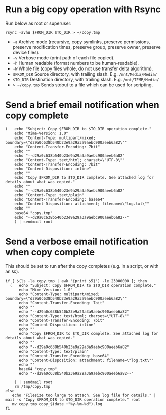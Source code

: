 # Run a big copy operation with Rsync
Run below as root or superuser:

`rsync -avhW $FROM_DIR $TO_DIR > ~/copy.tmp`

- `-a` Archive mode (recursive, copy symlinks, preserve permissions, preserve modification times, preserve group, preserve owner, preserve device files).
- `-v` Verbose mode (print path of each file copied).
- `-h` Human readable (format numbers to be human-readable).
- `-W` Whole file (copy files whole, do not use transfer delta algorithm).
- `$FROM_DIR` Source directory, with trailing slash. E.g. `/mnt/Media/Media/`
- `$TO_DIR` Destination directory, with trailing slash. E.g. `/mnt/TEMP/Media/`
- `> ~/copy.tmp` Sends stdout to a file which can be used for scripting. 

# Send a brief email notification when copy complete

```
(   echo "Subject: Copy $FROM_DIR to $TO_DIR operation complete."
    echo "Mime-Version: 1.0"
    echo "Content-Type: multipart/mixed; boundary=\"d29a0c638b540b23e9a29a3a9aebc900aeeb6a82\""
    echo "Content-Transfer-Encoding: 7bit"
    echo ""
    echo "--d29a0c638b540b23e9a29a3a9aebc900aeeb6a82"
    echo "Content-Type: text/html; charset=\"UTF-8\""
    echo "Content-Transfer-Encoding: 7bit"
    echo "Content-Disposition: inline"
    echo ""
    echo "Copy $FROM_DIR to $TO_DIR complete. See attached log for details about what was copied."
    echo ""
    echo "--d29a0c638b540b23e9a29a3a9aebc900aeeb6a82"
    echo "Content-Type: text/plain"
    echo "Content-Transfer-Encoding: base64"
    echo "Content-Disposition: attachment; filename=\"log.txt\""
    echo ""
    base64 "copy.tmp"
    echo "--d29a0c638b540b23e9a29a3a9aebc900aeeb6a82--"
    ) | sendmail root
```

# Send a verbose email notification when copy complete
This should be set to run after the copy completes (e.g. in a script, or with an `&&`).
```
if [ $(ls -la copy.tmp | awk '{print $5}') -le 23000000 ]; then
  (   echo "Subject: Copy $FROM_DIR to $TO_DIR operation complete."
      echo "Mime-Version: 1.0"
      echo "Content-Type: multipart/mixed; boundary=\"d29a0c638b540b23e9a29a3a9aebc900aeeb6a82\""
      echo "Content-Transfer-Encoding: 7bit"
      echo ""
      echo "--d29a0c638b540b23e9a29a3a9aebc900aeeb6a82"
      echo "Content-Type: text/html; charset=\"UTF-8\""
      echo "Content-Transfer-Encoding: 7bit"
      echo "Content-Disposition: inline"
      echo ""
      echo "Copy $FROM_DIR to $TO_DIR complete. See attached log for details about what was copied."
      echo ""
      echo "--d29a0c638b540b23e9a29a3a9aebc900aeeb6a82"
      echo "Content-Type: text/plain"
      echo "Content-Transfer-Encoding: base64"
      echo "Content-Disposition: attachment; filename=\"log.txt\""
      echo ""
      base64 "copy.tmp"
      echo "--d29a0c638b540b23e9a29a3a9aebc900aeeb6a82--"

    ) | sendmail root
    rm /tmp/copy.tmp
else
   echo "Filesize too large to attach. See log file for details." | mail -s "Copy $FROM_DIR to $TO_DIR operation complete." root
   mv copy.tmp copy_$(date +"%y-%m-%d").log
fi
```